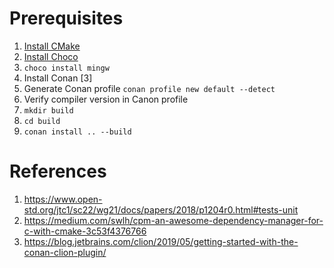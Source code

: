 # Prerequisites
1) [Install CMake](https://cmake.org/install/)
2) [Install Choco](https://chocolatey.org/install)
3) `choco install mingw`
4) Install Conan [3]
5) Generate Conan profile `conan profile new default --detect`
6) Verify compiler version in Canon profile
7) `mkdir build`
8) `cd build`
9) `conan install .. --build`

# References
1) https://www.open-std.org/jtc1/sc22/wg21/docs/papers/2018/p1204r0.html#tests-unit
2) https://medium.com/swlh/cpm-an-awesome-dependency-manager-for-c-with-cmake-3c53f4376766
3) https://blog.jetbrains.com/clion/2019/05/getting-started-with-the-conan-clion-plugin/